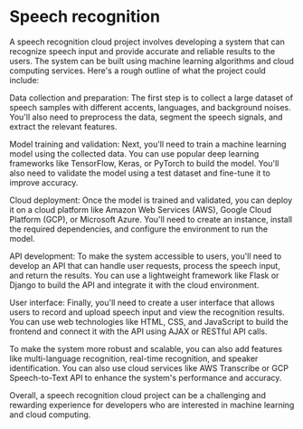 # Speech recognition
A speech recognition cloud project involves developing a system that can recognize speech input and provide accurate and reliable results to the users. The system can be built using machine learning algorithms and cloud computing services. Here's a rough outline of what the project could include:

Data collection and preparation: The first step is to collect a large dataset of speech samples with different accents, languages, and background noises. You'll also need to preprocess the data, segment the speech signals, and extract the relevant features.

Model training and validation: Next, you'll need to train a machine learning model using the collected data. You can use popular deep learning frameworks like TensorFlow, Keras, or PyTorch to build the model. You'll also need to validate the model using a test dataset and fine-tune it to improve accuracy.

Cloud deployment: Once the model is trained and validated, you can deploy it on a cloud platform like Amazon Web Services (AWS), Google Cloud Platform (GCP), or Microsoft Azure. You'll need to create an instance, install the required dependencies, and configure the environment to run the model.

API development: To make the system accessible to users, you'll need to develop an API that can handle user requests, process the speech input, and return the results. You can use a lightweight framework like Flask or Django to build the API and integrate it with the cloud environment.

User interface: Finally, you'll need to create a user interface that allows users to record and upload speech input and view the recognition results. You can use web technologies like HTML, CSS, and JavaScript to build the frontend and connect it with the API using AJAX or RESTful API calls.

To make the system more robust and scalable, you can also add features like multi-language recognition, real-time recognition, and speaker identification. You can also use cloud services like AWS Transcribe or GCP Speech-to-Text API to enhance the system's performance and accuracy.

Overall, a speech recognition cloud project can be a challenging and rewarding experience for developers who are interested in machine learning and cloud computing.
